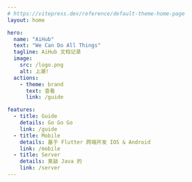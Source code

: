 ```yaml
---
# https://vitepress.dev/reference/default-theme-home-page
layout: home

hero:
  name: "AiHub"
  text: "We Can Do All Things"
  tagline: AiHub 文档记录
  image:
    src: /logo.png
    alt: 上潮!
  actions:
    - theme: brand
      text: 查看
      link: /guide

features:
  - title: Guide
    details: Go Go Go
    link: /guide
  - title: Mobile
    details: 基于 Flutter 跨端开发 IOS & Android
    link: /mobile
  - title: Server
    details: 臭敲 Java 的
    link: /server
---
```


